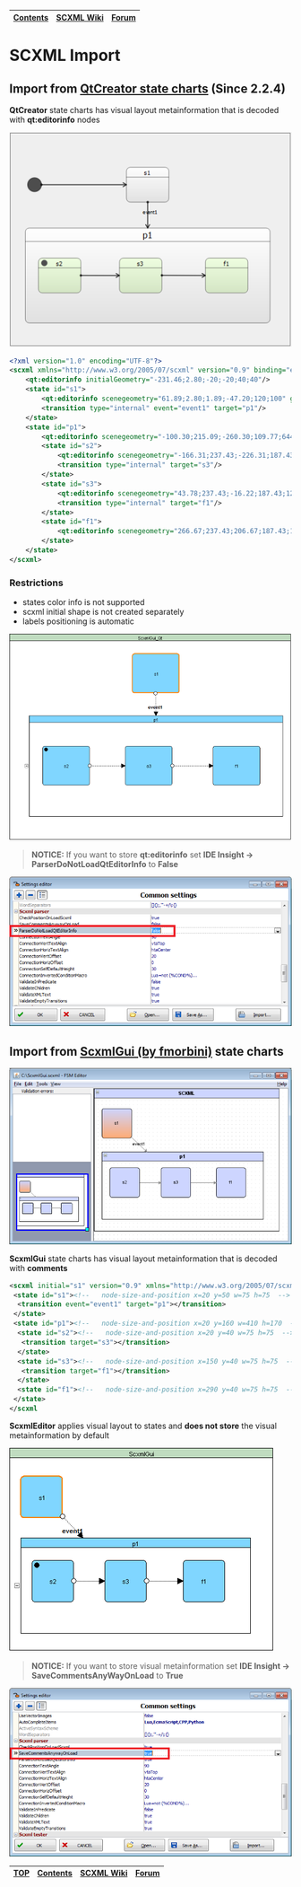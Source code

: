 <a name="top-anchor"/>

| [Contents](../README.md#table-of-contents) | [SCXML Wiki](https://alexzhornyak.github.io/SCXML-tutorial/) | [Forum](https://github.com/alexzhornyak/ScxmlEditor-Tutorial/discussions) |
|---|---|---|

# SCXML Import

## Import from [QtCreator state charts](https://doc.qt.io/qtcreator/creator-scxml.html) (Since 2.2.4)
**QtCreator** state charts has visual layout metainformation that is decoded with **qt:editorinfo** nodes

![QtCreator_ChartDemo](../Images/QtCreator_ChartDemo.png)

```xml
<?xml version="1.0" encoding="UTF-8"?>
<scxml xmlns="http://www.w3.org/2005/07/scxml" version="0.9" binding="early" qt:editorversion="4.14.0" xmlns:qt="http://www.qt.io/2015/02/scxml-ext" initial="s1">
    <qt:editorinfo initialGeometry="-231.46;2.80;-20;-20;40;40"/>
    <state id="s1">
        <qt:editorinfo scenegeometry="61.89;2.80;1.89;-47.20;120;100" geometry="61.89;2.80;-60;-50;120;100"/>
        <transition type="internal" event="event1" target="p1"/>
    </state>
    <state id="p1">
        <qt:editorinfo scenegeometry="-100.30;215.09;-260.30;109.77;644.39;255.32" geometry="-100.30;215.09;-160;-105.32;644.39;255.32"/>
        <state id="s2">
            <qt:editorinfo scenegeometry="-166.31;237.43;-226.31;187.43;120;100" geometry="-66.01;22.34;-60;-50;120;100"/>
            <transition type="internal" target="s3"/>
        </state>
        <state id="s3">
            <qt:editorinfo scenegeometry="43.78;237.43;-16.22;187.43;120;100" geometry="144.08;22.34;-60;-50;120;100"/>
            <transition type="internal" target="f1"/>
        </state>
        <state id="f1">
            <qt:editorinfo scenegeometry="266.67;237.43;206.67;187.43;120;100" geometry="366.97;22.34;-60;-50;120;100"/>
        </state>
    </state>
</scxml>
```

### Restrictions
- states color info is not supported
- scxml initial shape is not created separately
- labels positioning is automatic

![QtCreator_AfterImport](../Images/QtCreator_AfterImport.png)

> **NOTICE:** If you want to store **qt:editorinfo** set **IDE Insight -> ParserDoNotLoadQtEditorInfo** to **False**

![QtCreator_ParserDoNotLoadQtEditorInfo](../Images/QtCreator_ParserDoNotLoad.png)

## Import from [ScxmlGui (by fmorbini)](https://github.com/fmorbini/scxmlgui) state charts
![scxmlGui](../Images/ScxmlGui_demo.png)

**ScxmlGui** state charts has visual layout metainformation that is decoded with **comments**
```xml
<scxml initial="s1" version="0.9" xmlns="http://www.w3.org/2005/07/scxml"><scxml initial="s1" version="0.9" xmlns="http://www.w3.org/2005/07/scxml"><!--   node-size-and-position x=0 y=0 w=470 h=360  -->
 <state id="s1"><!--   node-size-and-position x=20 y=50 w=75 h=75  -->
  <transition event="event1" target="p1"></transition>
 </state>
 <state id="p1"><!--   node-size-and-position x=20 y=160 w=410 h=170  -->
  <state id="s2"><!--   node-size-and-position x=20 y=40 w=75 h=75  -->
   <transition target="s3"></transition>
  </state>
  <state id="s3"><!--   node-size-and-position x=150 y=40 w=75 h=75  -->
   <transition target="f1"></transition>
  </state>
  <state id="f1"><!--   node-size-and-position x=290 y=40 w=75 h=75  --></state>
 </state>
</scxml
```

**ScxmlEditor** applies visual layout to states and **does not store** the visual metainformation by default

![ScxmlGui_Editor](../Images/ScxmlGui_AfterConvertDefault.png)

> **NOTICE:** If you want to store visual metainformation set **IDE Insight -> SaveCommentsAnyWayOnLoad** to **True**

![IDE_SaveCommentsAnywayOnLoad](../Images/IDE_SaveCommentsAnywayOnLoad.png)

| [TOP](#top-anchor) | [Contents](../README.md#table-of-contents) | [SCXML Wiki](https://alexzhornyak.github.io/SCXML-tutorial/) | [Forum](https://github.com/alexzhornyak/ScxmlEditor-Tutorial/discussions) |
|---|---|---|---|

